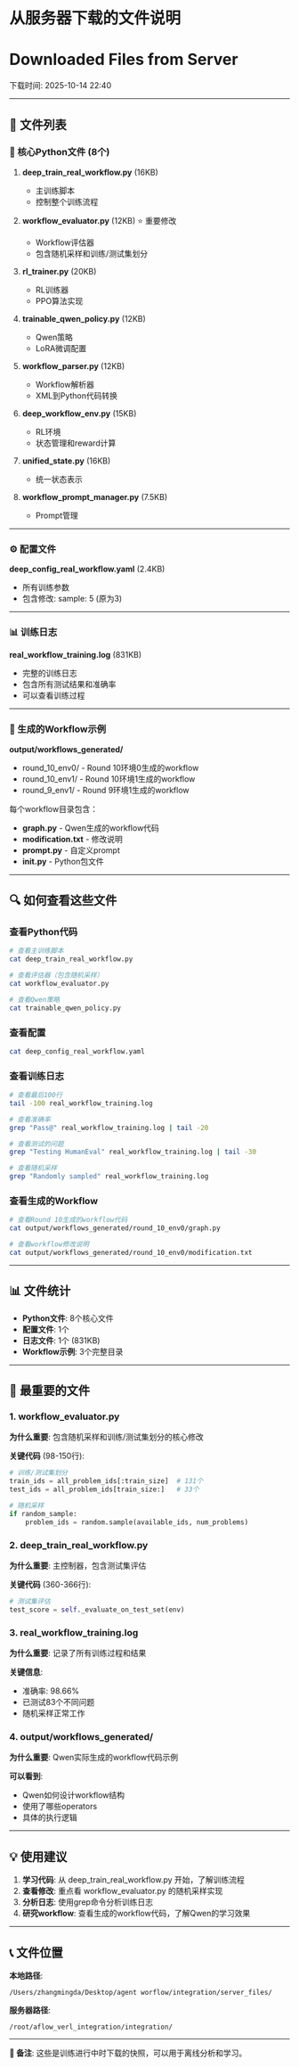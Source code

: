 # 从服务器下载的文件说明
# Downloaded Files from Server

下载时间: 2025-10-14 22:40

---

## 📁 文件列表

### 🐍 核心Python文件 (8个)

1. **deep_train_real_workflow.py** (16KB)
   - 主训练脚本
   - 控制整个训练流程

2. **workflow_evaluator.py** (12KB) ⭐ 重要修改
   - Workflow评估器
   - 包含随机采样和训练/测试集划分

3. **rl_trainer.py** (20KB)
   - RL训练器
   - PPO算法实现

4. **trainable_qwen_policy.py** (12KB)
   - Qwen策略
   - LoRA微调配置

5. **workflow_parser.py** (12KB)
   - Workflow解析器
   - XML到Python代码转换

6. **deep_workflow_env.py** (15KB)
   - RL环境
   - 状态管理和reward计算

7. **unified_state.py** (16KB)
   - 统一状态表示

8. **workflow_prompt_manager.py** (7.5KB)
   - Prompt管理

---

### ⚙️ 配置文件

**deep_config_real_workflow.yaml** (2.4KB)
- 所有训练参数
- 包含修改: sample: 5 (原为3)

---

### 📊 训练日志

**real_workflow_training.log** (831KB)
- 完整的训练日志
- 包含所有测试结果和准确率
- 可以查看训练过程

---

### 🔧 生成的Workflow示例

**output/workflows_generated/**
- round_10_env0/ - Round 10环境0生成的workflow
- round_10_env1/ - Round 10环境1生成的workflow
- round_9_env1/ - Round 9环境1生成的workflow

每个workflow目录包含：
- **graph.py** - Qwen生成的workflow代码
- **modification.txt** - 修改说明
- **prompt.py** - 自定义prompt
- **__init__.py** - Python包文件

---

## 🔍 如何查看这些文件

### 查看Python代码
```bash
# 查看主训练脚本
cat deep_train_real_workflow.py

# 查看评估器（包含随机采样）
cat workflow_evaluator.py

# 查看Qwen策略
cat trainable_qwen_policy.py
```

### 查看配置
```bash
cat deep_config_real_workflow.yaml
```

### 查看训练日志
```bash
# 查看最后100行
tail -100 real_workflow_training.log

# 查看准确率
grep "Pass@" real_workflow_training.log | tail -20

# 查看测试的问题
grep "Testing HumanEval" real_workflow_training.log | tail -30

# 查看随机采样
grep "Randomly sampled" real_workflow_training.log
```

### 查看生成的Workflow
```bash
# 查看Round 10生成的workflow代码
cat output/workflows_generated/round_10_env0/graph.py

# 查看workflow修改说明
cat output/workflows_generated/round_10_env0/modification.txt
```

---

## 📊 文件统计

- **Python文件**: 8个核心文件
- **配置文件**: 1个
- **日志文件**: 1个 (831KB)
- **Workflow示例**: 3个完整目录

---

## 🎯 最重要的文件

### 1. workflow_evaluator.py
**为什么重要**: 包含随机采样和训练/测试集划分的核心修改

**关键代码** (98-150行):
```python
# 训练/测试集划分
train_ids = all_problem_ids[:train_size]  # 131个
test_ids = all_problem_ids[train_size:]   # 33个

# 随机采样
if random_sample:
    problem_ids = random.sample(available_ids, num_problems)
```

### 2. deep_train_real_workflow.py
**为什么重要**: 主控制器，包含测试集评估

**关键代码** (360-366行):
```python
# 测试集评估
test_score = self._evaluate_on_test_set(env)
```

### 3. real_workflow_training.log
**为什么重要**: 记录了所有训练过程和结果

**关键信息**:
- 准确率: 98.66%
- 已测试83个不同问题
- 随机采样正常工作

### 4. output/workflows_generated/
**为什么重要**: Qwen实际生成的workflow代码示例

**可以看到**:
- Qwen如何设计workflow结构
- 使用了哪些operators
- 具体的执行逻辑

---

## 💡 使用建议

1. **学习代码**: 从 deep_train_real_workflow.py 开始，了解训练流程
2. **查看修改**: 重点看 workflow_evaluator.py 的随机采样实现
3. **分析日志**: 使用grep命令分析训练日志
4. **研究workflow**: 查看生成的workflow代码，了解Qwen的学习效果

---

## 📞 文件位置

**本地路径**:
```
/Users/zhangmingda/Desktop/agent worflow/integration/server_files/
```

**服务器路径**:
```
/root/aflow_verl_integration/integration/
```

---

**📝 备注**: 这些是训练进行中时下载的快照，可以用于离线分析和学习。
